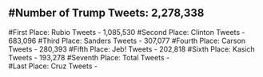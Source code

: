 #Number of Trump Tweets: 2,278,338
---
#First Place: Rubio Tweets - 1,085,530
#Second Place: Clinton Tweets - 683,096
#Third Place: Sanders Tweets - 307,077
#Fourth Place: Carson Tweets - 280,393
#Fifth Place: Jeb! Tweets - 202,818
#Sixth Place: Kasich Tweets - 193,278
#Seventh Place: Total Tweets -  
#Last Place: Cruz Tweets - 
